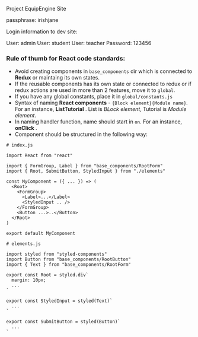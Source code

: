 Project EquipEngine Site

passphrase: irishjane

Login information to dev site:

User: admin
User: student
User: teacher
Password: 123456


### Rule of thumb for React code standards:
- Avoid creating components in `base_components` dir which is connected to **Redux** or maintaing its own states.
- If the reusable components has its own state or connected to redux or if redux actions are used in more than 2 features, move it to `global`.
- If you have any global constants, place it in `global/constants.js`
- Syntax of naming **React components** - `{Block element}{Module name}`. For an instance, **ListTutorial** . List is *BLock element*, Tutorial is *Module element*.
- In naming handler function, name should start in `on`. For an instance, **onClick** .
- Component should be structured in the following way:

```
# index.js

import React from "react"

import { FormGroup, Label } from "base_components/RootForm"
import { Root, SubmitButton, StyledInput } from "./elements"

const MyComponent = ({ ... }) => (
  <Root>
    <FormGroup>
      <Label>...</Label>
      <StyledInput .. />
    </FormGroup>
    <Button ...>..</Button>
  </Root>
)

export default MyComponent
```
```
# elements.js

import styled from "styled-components"
import Button from "base_components/RootButton"
import { Text } from "base_components/RootForm"

export const Root = styled.div`
  margin: 10px;
  ...
`

export const StyledInput = styled(Text)`
  ...
`

export const SubmitButton = styled(Button)`
  ...
`
```
